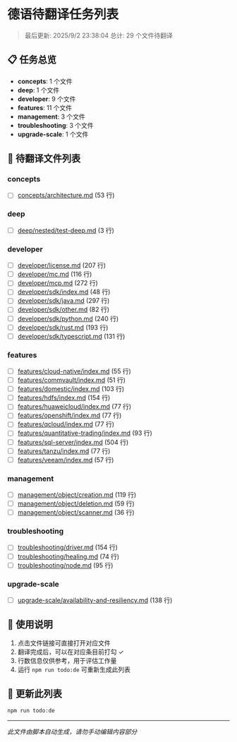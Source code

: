 # 德语待翻译任务列表

> 最后更新: 2025/9/2 23:38:04
> 总计: 29 个文件待翻译

## 📋 任务总览

- **concepts**: 1 个文件
- **deep**: 1 个文件
- **developer**: 9 个文件
- **features**: 11 个文件
- **management**: 3 个文件
- **troubleshooting**: 3 个文件
- **upgrade-scale**: 1 个文件

## 📝 待翻译文件列表

### concepts

- [ ] [concepts/architecture.md](./concepts/architecture.md) (53 行)

### deep

- [ ] [deep/nested/test-deep.md](./deep/nested/test-deep.md) (3 行)

### developer

- [ ] [developer/license.md](./developer/license.md) (207 行)
- [ ] [developer/mc.md](./developer/mc.md) (116 行)
- [ ] [developer/mcp.md](./developer/mcp.md) (272 行)
- [ ] [developer/sdk/index.md](./developer/sdk/index.md) (48 行)
- [ ] [developer/sdk/java.md](./developer/sdk/java.md) (297 行)
- [ ] [developer/sdk/other.md](./developer/sdk/other.md) (82 行)
- [ ] [developer/sdk/python.md](./developer/sdk/python.md) (240 行)
- [ ] [developer/sdk/rust.md](./developer/sdk/rust.md) (193 行)
- [ ] [developer/sdk/typescript.md](./developer/sdk/typescript.md) (131 行)

### features

- [ ] [features/cloud-native/index.md](./features/cloud-native/index.md) (55 行)
- [ ] [features/commvault/index.md](./features/commvault/index.md) (51 行)
- [ ] [features/domestic/index.md](./features/domestic/index.md) (103 行)
- [ ] [features/hdfs/index.md](./features/hdfs/index.md) (154 行)
- [ ] [features/huaweicloud/index.md](./features/huaweicloud/index.md) (77 行)
- [ ] [features/openshift/index.md](./features/openshift/index.md) (77 行)
- [ ] [features/qcloud/index.md](./features/qcloud/index.md) (77 行)
- [ ] [features/quantitative-trading/index.md](./features/quantitative-trading/index.md) (93 行)
- [ ] [features/sql-server/index.md](./features/sql-server/index.md) (504 行)
- [ ] [features/tanzu/index.md](./features/tanzu/index.md) (77 行)
- [ ] [features/veeam/index.md](./features/veeam/index.md) (57 行)

### management

- [ ] [management/object/creation.md](./management/object/creation.md) (119 行)
- [ ] [management/object/deletion.md](./management/object/deletion.md) (59 行)
- [ ] [management/object/scanner.md](./management/object/scanner.md) (36 行)

### troubleshooting

- [ ] [troubleshooting/driver.md](./troubleshooting/driver.md) (154 行)
- [ ] [troubleshooting/healing.md](./troubleshooting/healing.md) (74 行)
- [ ] [troubleshooting/node.md](./troubleshooting/node.md) (95 行)

### upgrade-scale

- [ ] [upgrade-scale/availability-and-resiliency.md](./upgrade-scale/availability-and-resiliency.md) (138 行)

## 📖 使用说明

1. 点击文件链接可直接打开对应文件
2. 翻译完成后，可以在对应条目前打勾 ✓
3. 行数信息仅供参考，用于评估工作量
4. 运行 `npm run todo:de` 可重新生成此列表

## 🔄 更新此列表

```bash
npm run todo:de
```

---

*此文件由脚本自动生成，请勿手动编辑内容部分*
